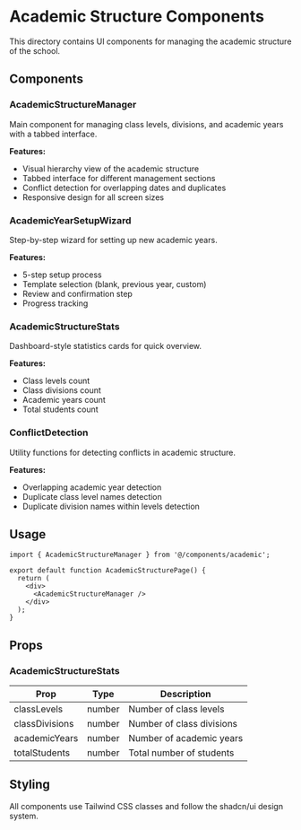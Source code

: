 # Academic Structure Components

This directory contains UI components for managing the academic structure of the school.

## Components

### AcademicStructureManager
Main component for managing class levels, divisions, and academic years with a tabbed interface.

**Features:**
- Visual hierarchy view of the academic structure
- Tabbed interface for different management sections
- Conflict detection for overlapping dates and duplicates
- Responsive design for all screen sizes

### AcademicYearSetupWizard
Step-by-step wizard for setting up new academic years.

**Features:**
- 5-step setup process
- Template selection (blank, previous year, custom)
- Review and confirmation step
- Progress tracking

### AcademicStructureStats
Dashboard-style statistics cards for quick overview.

**Features:**
- Class levels count
- Class divisions count
- Academic years count
- Total students count

### ConflictDetection
Utility functions for detecting conflicts in academic structure.

**Features:**
- Overlapping academic year detection
- Duplicate class level names detection
- Duplicate division names within levels detection

## Usage

```tsx
import { AcademicStructureManager } from '@/components/academic';

export default function AcademicStructurePage() {
  return (
    <div>
      <AcademicStructureManager />
    </div>
  );
}
```

## Props

### AcademicStructureStats
| Prop | Type | Description |
|------|------|-------------|
| classLevels | number | Number of class levels |
| classDivisions | number | Number of class divisions |
| academicYears | number | Number of academic years |
| totalStudents | number | Total number of students |

## Styling

All components use Tailwind CSS classes and follow the shadcn/ui design system.